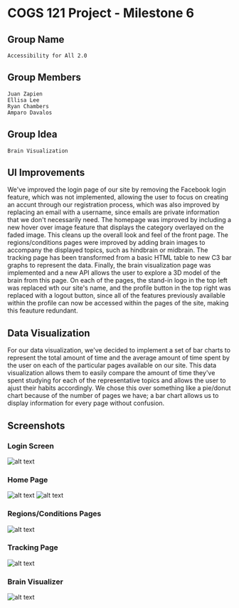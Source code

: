 # COGS 121 Project - Milestone 6

## Group Name

	Accessibility for All 2.0

## Group Members

	Juan Zapien
	Ellisa Lee
	Ryan Chambers
	Amparo Davalos

## Group Idea

	Brain Visualization

## UI Improvements
We've improved the login page of our site by removing the Facebook login feature, which was not implemented, allowing the user to focus on creating an accunt through our registration process, which was also improved by replacing an email with a username, since emails are private information that we don't necessarily need. The homepage was improved by including a new hover over image feature that displays the category overlayed on the faded image. This cleans up the overall look and feel of the front page. The regions/conditions pages were improved by adding brain images to accompany the displayed topics, such as hindbrain or midbrain. The tracking page has been transformed from a basic HTML table to new C3 bar graphs to represent the data. Finally, the brain visualization page was implemented and a new API allows the user to explore a 3D model of the brain from this page. On each of the pages, the stand-in logo in the top left was replaced wth our site's name, and the profile button in the top right was replaced with a logout button, since all of the features previously available within the profile can now be accessed within the pages of the site, making this feauture redundant.

## Data Visualization
For our data visualization, we've decided to implement a set of bar charts to represent the total amount of time and the average amount of time spent by the user on each of the particular pages available on our site. This data visualization allows them to easily compare the amount of time they've spent studying for each of the representative topics and allows the user to ajust their habits accordingly. We chose this over something like a pie/donut chart because of the number of pages we have; a bar chart allows us to display information for every page without confusion.

## Screenshots

### Login Screen
![alt text](https://github.com/rchamber1/COGS_121_Project/blob/master/milestone6/screenshots/Screenshot%202018-05-30%2005.57.09.png)

### Home Page
![alt text](https://github.com/rchamber1/COGS_121_Project/blob/master/milestone6/screenshots/Screenshot%202018-05-30%2005.57.18.png)
![alt text](https://github.com/rchamber1/COGS_121_Project/blob/master/milestone6/screenshots/Screenshot%202018-05-30%2005.57.25.png)

### Regions/Conditions Pages
![alt text](https://github.com/rchamber1/COGS_121_Project/blob/master/milestone6/screenshots/Screenshot%202018-05-30%2005.58.36.png)

### Tracking Page
![alt text](https://github.com/rchamber1/COGS_121_Project/blob/master/milestone6/screenshots/Screenshot%202018-05-30%2005.58.48.png)

### Brain Visualizer
![alt text](https://github.com/rchamber1/COGS_121_Project/blob/master/milestone6/screenshots/Screenshot%202018-05-30%2005.59.02.png)
